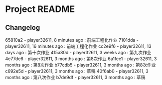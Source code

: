 # Project README

## Changelog

65810a2 - player32611, 8 minutes ago : 前端工程化作业
7101dda - player32611, 16 minutes ago : 前端工程化作业
cc2e9f6 - player32611, 13 days ago : 第十次作业
415a80d - player32611, 3 weeks ago : 第九次作业
4e77de6 - player32611, 3 months ago : 第8次作业
6a1fee1 - player32611, 3 months ago : 第8次作业
b77cdb5 - player32611, 3 months ago : 第8次作业
c692e5d - player32611, 3 months ago : 草稿
40f6ab0 - player32611, 3 months ago : 第八次作业
b7de9df - player32611, 3 months ago : 草稿